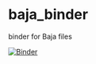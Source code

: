 # baja_binder
binder for Baja files

[![Binder](https://mybinder.org/badge_logo.svg)](https://mybinder.org/v2/gh/eslrgs/bajabinder.git/master?filepath=baja_pc)
